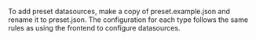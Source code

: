 To add preset datasources, make a copy of preset.example.json and rename it to preset.json.
The configuration for each type follows the same rules as using the frontend to configure datasources.